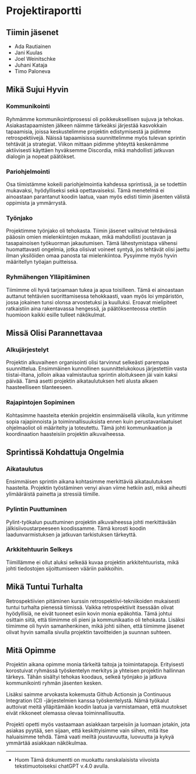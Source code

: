 # Projektiraportti

## Tiimin jäsenet
- Ada Rautiainen 
- Jani Kuulas
- Joel Weinitschke
- Juhani Kataja
- Timo Paloneva

## Mikä Sujui Hyvin
### Kommunikointi
Ryhmämme kommunikointiprosessi oli poikkeuksellisen sujuva ja tehokas. Asiakastapaamisten jälkeen näimme tärkeäksi järjestää kasvokkain tapaamisia, joissa keskustelimme projektin edistymisestä ja pidimme retrospektiivejä. Näissä tapaamisissa suunnittelimme myös tulevan sprintin tehtävät ja strategiat. Viikon mittaan pidimme yhteyttä keskenämme aktiivisesti käyttäen hyväksemme Discordia, mikä mahdollisti jatkuvan dialogin ja nopeat päätökset.

### Pariohjelmointi
Osa tiimistämme kokeili pariohjelmointia kahdessa sprintissä, ja se todettiin mukavaksi, hyödylliseksi sekä opettavaiseksi. Tämä menetelmä ei ainoastaan parantanut koodin laatua, vaan myös edisti tiimin jäsenten välistä oppimista ja ymmärrystä.

### Työnjako
Projektimme työnjako oli tehokasta. Tiimin jäsenet valitsivat tehtävänsä pääosin omien mielenkiintojen mukaan, mikä mahdollisti joustavan ja tasapainoisen työkuorman jakautumisen. Tämä lähestymistapa vähensi huomattavasti ongelmia, jotka olisivat voineet syntyä, jos tehtävät olisi jaettu ilman yksilöiden omaa panosta tai mielenkiintoa. Pysyimme myös hyvin määritellyn työajan puitteissa.

### Ryhmähengen Ylläpitäminen
Tiimimme oli hyvä tarjoamaan tukea ja apua toisilleen. Tämä ei ainoastaan auttanut tehtävien suorittamisessa tehokkaasti, vaan myös loi ympäristön, jossa jokainen tunsi olonsa arvostetuksi ja kuulluksi. Eroavat mielipiteet ratkaistiin aina rakentavassa hengessä, ja päätöksenteossa otettiin huomioon kaikki esille tulleet näkökulmat.

## Missä Olisi Parannettavaa
### Alkujärjestelyt
Projektin alkuvaiheen organisointi olisi tarvinnut selkeästi parempaa suunnittelua. Ensimmäinen kunnollinen suunnittelukokous järjestettiin vasta tiistai-iltana, jolloin aikaa valmistautua sprintin aloitukseen jäi vain kaksi päivää. Tämä asetti projektin aikataulutuksen heti alusta alkaen haasteelliseen tilanteeseen.

### Rajapintojen Sopiminen
Kohtasimme haasteita etenkin projektin ensimmäisellä viikolla, kun yritimme sopia rajapinnoista ja toiminnallisuuksista ennen kuin perustavanlaatuiset ohjelmaoliot oli määritelty ja toteutettu. Tämä johti kommunikaation ja koordinaation haasteisiin projektin alkuvaiheessa.

## Sprintissä Kohdattuja Ongelmia
### Aikataulutus
Ensimmäisen sprintin aikana kohtasimme merkittäviä aikataulutuksen haasteita. Projektin työstäminen venyi aivan viime hetkiin asti, mikä aiheutti ylimääräistä painetta ja stressiä tiimille.

### Pylintin Puuttuminen
Pylint-työkalun puuttuminen projektin alkuvaiheessa johti merkittävään jälkisiivoustarpeeseen koodissamme. Tämä korosti koodin laadunvarmistuksen ja jatkuvan tarkistuksen tärkeyttä.

### Arkkitehtuurin Selkeys
Tiimillämme ei ollut aluksi selkeää kuvaa projektin arkkitehtuurista, mikä johti tiedostojen sijoittumiseen vääriin paikkoihin.

## Mikä Tuntui Turhalta
Retrospektiivien pitäminen kurssin retrospektiivi-tekniikoiden mukaisesti tuntui turhalta pienessä tiimissä. Vaikka retrospektiivit itsessään olivat hyödyllisiä, ne eivät tuoneet esiin kovin monia epäkohtia. Tämä johtui osittain siitä, että tiimimme oli pieni ja kommunikaatio oli tehokasta. Lisäksi tiimimme oli hyvin samanhenkinen, mikä johti siihen, että tiimimme jäsenet olivat hyvin samalla sivulla projektin tavoitteiden ja suunnan suhteen.

## Mitä Opimme
Projektin aikana opimme monia tärkeitä taitoja ja toimintatapoja. Erityisesti korostuivat ryhmässä työskentelyn merkitys ja yhteisen projektin hallinnan tärkeys. Tähän sisältyi tehokas koodaus, selkeä työnjako ja jatkuva kommunikointi ryhmän jäsenten kesken.

Lisäksi saimme arvokasta kokemusta Github Actionsin ja Continuous Integration (CI) -järjestelmien kanssa työskentelystä. Nämä työkalut auttoivat meitä ylläpitämään koodin laatua ja varmistamaan, että muutokset eivät rikkoneet olemassa olevaa toiminnallisuutta.

Projekti opetti myös vastaamaan asiakkaan tarpeisiin ja luomaan jotakin, jota asiakas pyytää, sen sijaan, että keskittyisimme vain siihen, mitä itse haluaisimme tehdä. Tämä vaati meiltä joustavuutta, luovuutta ja kykyä ymmärtää asiakkaan näkökulmaa.


---
* Huom Tämä dokumentti on muokattu ranskalaisista viivoista tekstimuotoiseksi chatGPT v.4.0 avulla. 

